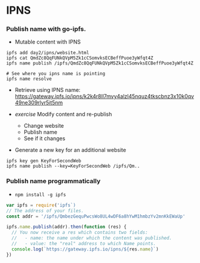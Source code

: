 # IPNS

### Publish name with go-ipfs.
- Mutable content with IPNS
```
ipfs add day2/ipns/website.html
ipfs cat QmdZc8QqFUNkQVpM5Zk1cCSomvksECBeffPuoe3yWfqt4Z
ipfs name publish /ipfs/QmdZc8QqFUNkQVpM5Zk1cCSomvksECBeffPuoe3yWfqt4Z

# See where you ipns name is pointing
ipfs name resolve
```
- Retrieve using IPNS name: https://gateway.ipfs.io/ipns/k2k4r8ll7mvy4alzl45nquz4tkscbnz3x10k0qv49ne309rlyr5it5nm
- _exercise_ Modify content and re-publish
  - Change website
  - Publish name
  - See if it changes

- Generate a new key for an additional website
```
ipfs key gen KeyForSecondWeb
ipfs name publish --key=KeyForSecondWeb /ipfs/Qm..
```

### Publish name programmatically
- `npm install -g ipfs`
```js
var ipfs = require('ipfs`)
// The address of your files.
const addr = '/ipfs/QmbezGequPwcsWo8UL4wDF6a8hYwM1hmbzYv2mnKkEWaUp'

ipfs.name.publish(addr).then(function (res) {
  // You now receive a res which contains two fields:
  //   - name: the name under which the content was published.
  //   - value: the "real" address to which Name points.
  console.log(`https://gateway.ipfs.io/ipns/${res.name}`)
})
```
